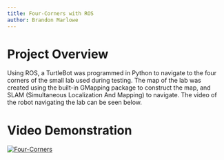 ```yaml
---
title: Four-Corners with ROS
author: Brandon Marlowe
---
```


# Project Overview

Using ROS, a TurtleBot was programmed in Python to navigate to the four
corners of the small lab used during testing. The map of the lab was
created using the built-in GMapping package to construct the map, and
SLAM (Simultaneous Localization And Mapping) to navigate. The video of
the robot navigating the lab can be seen below.

# Video Demonstration

[![Four-Corners](https://youtu.be/LVPX4B8dtT8)](https://youtu.be/LVPX4B8dtT)

